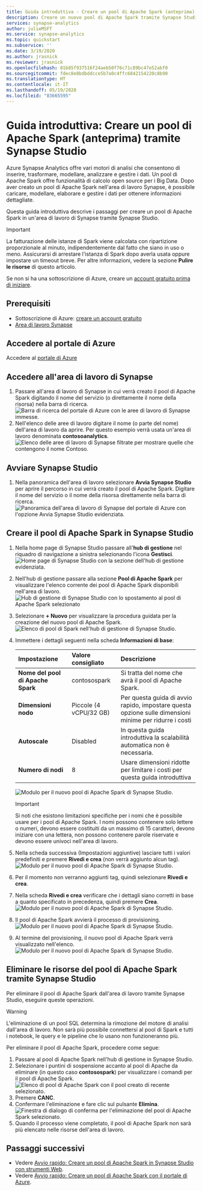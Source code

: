```yaml
---
title: Guida introduttiva - Creare un pool di Apache Spark (anteprima) tramite Synapse Studio
description: Creare un nuovo pool di Apache Spark tramite Synapse Studio seguendo i passaggi descritti in questa guida.
services: synapse-analytics
author: julieMSFT
ms.service: synapse-analytics
ms.topic: quickstart
ms.subservice: ''
ms.date: 3/19/2020
ms.author: jrasnick
ms.reviewer: jrasnick
ms.openlocfilehash: 01b85f937516f24aeb50f76c71c89bc47e52abf0
ms.sourcegitcommit: fdec8e8bdbddcce5b7a0c4ffc6842154220c8b90
ms.translationtype: HT
ms.contentlocale: it-IT
ms.lasthandoff: 05/19/2020
ms.locfileid: "83665595"
---
```

# <a name="quickstart-create-an-apache-spark-pool-preview-using-synapse-studio"></a>Guida introduttiva: Creare un pool di Apache Spark (anteprima) tramite Synapse Studio

Azure Synapse Analytics offre vari motori di analisi che consentono di inserire, trasformare, modellare, analizzare e gestire i dati. Un pool di Apache Spark offre funzionalità di calcolo open source per i Big Data. Dopo aver creato un pool di Apache Spark nell'area di lavoro Synapse, è possibile caricare, modellare, elaborare e gestire i dati per ottenere informazioni dettagliate.  

Questa guida introduttiva descrive i passaggi per creare un pool di Apache Spark in un'area di lavoro di Synapse tramite Synapse Studio.

> [!IMPORTANT]
> La fatturazione delle istanze di Spark viene calcolata con ripartizione proporzionale al minuto, indipendentemente dal fatto che siano in uso o meno. Assicurarsi di arrestare l'istanza di Spark dopo averla usata oppure impostare un timeout breve. Per altre informazioni, vedere la sezione **Pulire le risorse** di questo articolo.

Se non si ha una sottoscrizione di Azure, creare un [account gratuito prima di iniziare](https://azure.microsoft.com/free/).

## <a name="prerequisites"></a>Prerequisiti

- Sottoscrizione di Azure: [creare un account gratuito](https://azure.microsoft.com/free/)
- [Area di lavoro Synapse](./quickstart-create-workspace.md)

## <a name="sign-in-to-the-azure-portal"></a>Accedere al portale di Azure

Accedere al [portale di Azure](https://portal.azure.com/)

## <a name="navigate-to-the-synapse-workspace"></a>Accedere all'area di lavoro di Synapse

1. Passare all'area di lavoro di Synapse in cui verrà creato il pool di Apache Spark digitando il nome del servizio (o direttamente il nome della risorsa) nella barra di ricerca.
![Barra di ricerca del portale di Azure con le aree di lavoro di Synapse immesse.](media/quickstart-create-sql-pool/create-sql-pool-00a.png)
1. Nell'elenco delle aree di lavoro digitare il nome (o parte del nome) dell'area di lavoro da aprire. Per questo esempio verrà usata un'area di lavoro denominata **contosoanalytics**.
![Elenco delle aree di lavoro di Synapse filtrate per mostrare quelle che contengono il nome Contoso.](media/quickstart-create-sql-pool/create-sql-pool-00b.png)

## <a name="launch-synapse-studio"></a>Avviare Synapse Studio 

1. Nella panoramica dell'area di lavoro selezionare **Avvia Synapse Studio** per aprire il percorso in cui verrà creato il pool di Apache Spark. Digitare il nome del servizio o il nome della risorsa direttamente nella barra di ricerca.
![Panoramica dell'area di lavoro di Synapse del portale di Azure con l'opzione Avvia Synapse Studio evidenziata.](media/quickstart-create-apache-spark-pool/create-spark-pool-studio-20.png)

## <a name="create-the-apache-spark-pool-in-synapse-studio"></a>Creare il pool di Apache Spark in Synapse Studio

1. Nella home page di Synapse Studio passare all'**hub di gestione** nel riquadro di navigazione a sinistra selezionando l'icona **Gestisci**.
![Home page di Synapse Studio con la sezione dell'hub di gestione evidenziata.](media/quickstart-create-apache-spark-pool/create-spark-pool-studio-21.png)

1. Nell'hub di gestione passare alla sezione **Pool di Apache Spark** per visualizzare l'elenco corrente dei pool di Apache Spark disponibili nell'area di lavoro.
![Hub di gestione di Synapse Studio con lo spostamento al pool di Apache Spark selezionato](media/quickstart-create-apache-spark-pool/create-spark-pool-studio-22.png)

1. Selezionare **+ Nuovo** per visualizzare la procedura guidata per la creazione del nuovo pool di Apache Spark. 
![Elenco di pool di Spark nell'hub di gestione di Synapse Studio.](media/quickstart-create-apache-spark-pool/create-spark-pool-studio-23.png)

1. Immettere i dettagli seguenti nella scheda **Informazioni di base**:

    | Impostazione | Valore consigliato | Descrizione |
    | :------ | :-------------- | :---------- |
    | **Nome del pool di Apache Spark** | contosospark | Si tratta del nome che avrà il pool di Apache Spark. |
    | **Dimensioni nodo** | Piccole (4 vCPU/32 GB) | Per questa guida di avvio rapido, impostare questa opzione sulle dimensioni minime per ridurre i costi |
    | **Autoscale** | Disabled | In questa guida introduttiva la scalabilità automatica non è necessaria. |
    | **Numero di nodi** | 8 | Usare dimensioni ridotte per limitare i costi per questa guida introduttiva|
    
    ![Modulo per il nuovo pool di Apache Spark di Synapse Studio.](media/quickstart-create-apache-spark-pool/create-spark-pool-studio-24.png)
    > [!IMPORTANT]
    > Si noti che esistono limitazioni specifiche per i nomi che è possibile usare per i pool di Apache Spark. I nomi possono contenere solo lettere o numeri, devono essere costituiti da un massimo di 15 caratteri, devono iniziare con una lettera, non possono contenere parole riservate e devono essere univoci nell'area di lavoro.

1. Nella scheda successiva (Impostazioni aggiuntive) lasciare tutti i valori predefiniti e premere **Rivedi e crea** (non verrà aggiunto alcun tag).
 ![Modulo per il nuovo pool di Apache Spark di Synapse Studio.](media/quickstart-create-apache-spark-pool/create-spark-pool-studio-25.png)

1. Per il momento non verranno aggiunti tag, quindi selezionare **Rivedi e crea**.

1. Nella scheda **Rivedi e crea** verificare che i dettagli siano corretti in base a quanto specificato in precedenza, quindi premere **Crea**. 
 ![Modulo per il nuovo pool di Apache Spark di Synapse Studio.](media/quickstart-create-apache-spark-pool/create-spark-pool-studio-26.png)

1. Il pool di Apache Spark avvierà il processo di provisioning.
![Modulo per il nuovo pool di Apache Spark di Synapse Studio.](media/quickstart-create-apache-spark-pool/create-spark-pool-studio-27.png)

1. Al termine del provisioning, il nuovo pool di Apache Spark verrà visualizzato nell'elenco.
![Modulo per il nuovo pool di Apache Spark di Synapse Studio.](media/quickstart-create-apache-spark-pool/create-spark-pool-studio-28.png)

## <a name="clean-up-apache-spark-pool-resources-using-synapse-studio"></a>Eliminare le risorse del pool di Apache Spark tramite Synapse Studio

Per eliminare il pool di Apache Spark dall'area di lavoro tramite Synapse Studio, eseguire queste operazioni.
> [!WARNING]
> L'eliminazione di un pool SQL determina la rimozione del motore di analisi dall'area di lavoro. Non sarà più possibile connettersi al pool di Spark e tutti i notebook, le query e le pipeline che lo usano non funzioneranno più.

Per eliminare il pool di Apache Spark, procedere come segue:

1. Passare al pool di Apache Spark nell'hub di gestione in Synapse Studio.
1. Selezionare i puntini di sospensione accanto al pool di Apache da eliminare (in questo caso **contosospark**) per visualizzare i comandi per il pool di Apache Spark.
![Elenco di pool di Apache Spark con il pool creato di recente selezionato.](media/quickstart-create-apache-spark-pool/create-spark-pool-studio-29.png)
1. Premere **CANC**.
1. Confermare l'eliminazione e fare clic sul pulsante **Elimina**.
 ![Finestra di dialogo di conferma per l'eliminazione del pool di Apache Spark selezionato.](media/quickstart-create-apache-spark-pool/create-spark-pool-studio-30.png)
1. Quando il processo viene completato, il pool di Apache Spark non sarà più elencato nelle risorse dell'area di lavoro. 

## <a name="next-steps"></a>Passaggi successivi

- Vedere [Avvio rapido: Creare un pool di Apache Spark in Synapse Studio con strumenti Web](quickstart-apache-spark-notebook.md).
- Vedere [Avvio rapido: Creare un pool di Apache Spark con il portale di Azure](quickstart-create-apache-spark-pool-portal.md).